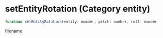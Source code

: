 # setEntityRotation (Category entity)

```js
function setEntityRotation(entity: number, pitch: number, roll: number, yaw: number, rotationOrder: int, p5: boolean): void
```

[filename](setEntityRotation_m.md ':include')